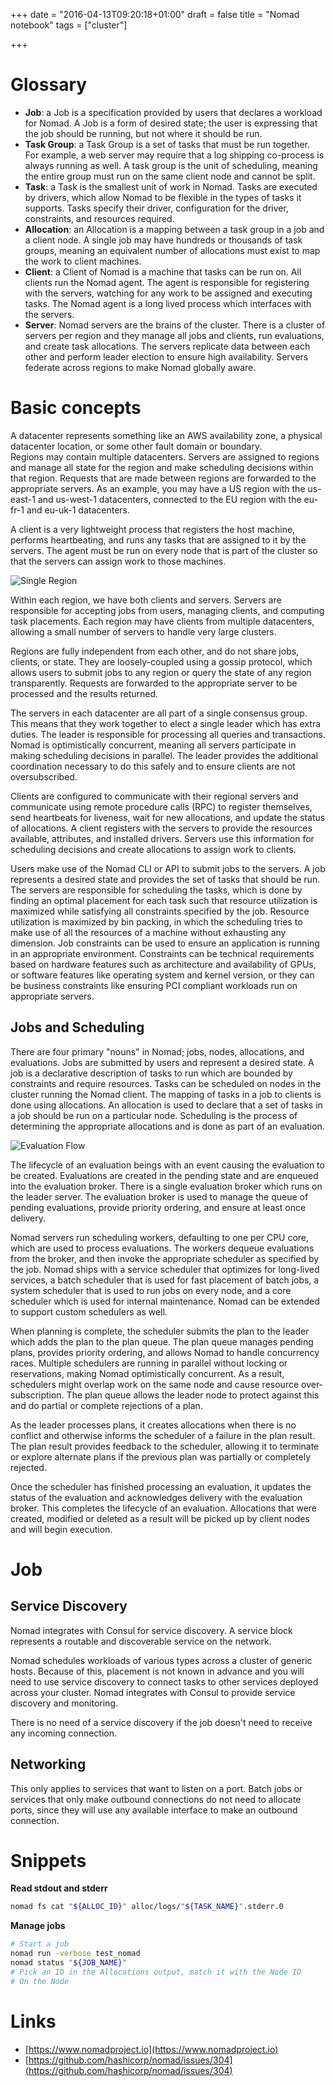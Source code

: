 +++
date = "2016-04-13T09:20:18+01:00"
draft = false
title = "Nomad notebook"
tags = ["cluster"]

+++

# Glossary
 - **Job**: a Job is a specification provided by users that declares a workload for Nomad. A Job is a form of desired state; the user is expressing that the job should be running, but not where it should be run.
 - **Task Group**: a Task Group is a set of tasks that must be run together. For example, a web server may require that a log shipping co-process is always running as well. A task group is the unit of scheduling, meaning the entire group must run on the same client node and cannot be split.
 - **Task**: a Task is the smallest unit of work in Nomad. Tasks are executed by drivers, which allow Nomad to be flexible in the types of tasks it supports. Tasks specify their driver, configuration for the driver, constraints, and resources required.
 - **Allocation**: an Allocation is a mapping between a task group in a job and a client node. A single job may have hundreds or thousands of task groups, meaning an equivalent number of allocations must exist to map the work to client machines.
 - **Client**: a Client of Nomad is a machine that tasks can be run on. All clients run the Nomad agent. The agent is responsible for registering with the servers, watching for any work to be assigned and executing tasks. The Nomad agent is a long lived process which interfaces with the servers.
 - **Server**: Nomad servers are the brains of the cluster. There is a cluster of servers per region and they manage all jobs and clients, run evaluations, and create task allocations. The servers replicate data between each other and perform leader election to ensure high availability. Servers federate across regions to make Nomad globally aware.

# Basic concepts
A datacenter represents something like an AWS availability zone, a physical datacenter location, or some other fault domain or boundary.  
Regions may contain multiple datacenters. Servers are assigned to regions and manage all state for the region and make scheduling decisions within that region. Requests that are made between regions are forwarded to the appropriate servers. As an example, you may have a US region with the us-east-1 and us-west-1 datacenters, connected to the EU region with the eu-fr-1 and eu-uk-1 datacenters.  

A client is a very lightweight process that registers the host machine, performs heartbeating, and runs any tasks that are assigned to it by the servers. The agent must be run on every node that is part of the cluster so that the servers can assign work to those machines.  

![Single Region](https://www.nomadproject.io/assets/images/nomad-architecture-region-a5b20915.png)

Within each region, we have both clients and servers. Servers are responsible for accepting jobs from users, managing clients, and computing task placements. Each region may have clients from multiple datacenters, allowing a small number of servers to handle very large clusters.  

Regions are fully independent from each other, and do not share jobs, clients, or state. They are loosely-coupled using a gossip protocol, which allows users to submit jobs to any region or query the state of any region transparently. Requests are forwarded to the appropriate server to be processed and the results returned.  

The servers in each datacenter are all part of a single consensus group. This means that they work together to elect a single leader which has extra duties. The leader is responsible for processing all queries and transactions. Nomad is optimistically concurrent, meaning all servers participate in making scheduling decisions in parallel. The leader provides the additional coordination necessary to do this safely and to ensure clients are not oversubscribed.  

Clients are configured to communicate with their regional servers and communicate using remote procedure calls (RPC) to register themselves, send heartbeats for liveness, wait for new allocations, and update the status of allocations. A client registers with the servers to provide the resources available, attributes, and installed drivers. Servers use this information for scheduling decisions and create allocations to assign work to clients.  

Users make use of the Nomad CLI or API to submit jobs to the servers. A job represents a desired state and provides the set of tasks that should be run. The servers are responsible for scheduling the tasks, which is done by finding an optimal placement for each task such that resource utilization is maximized while satisfying all constraints specified by the job. Resource utilization is maximized by bin packing, in which the scheduling tries to make use of all the resources of a machine without exhausting any dimension. Job constraints can be used to ensure an application is running in an appropriate environment. Constraints can be technical requirements based on hardware features such as architecture and availability of GPUs, or software features like operating system and kernel version, or they can be business constraints like ensuring PCI compliant workloads run on appropriate servers.

## Jobs and Scheduling
There are four primary "nouns" in Nomad; jobs, nodes, allocations, and evaluations. Jobs are submitted by users and represent a desired state. A job is a declarative description of tasks to run which are bounded by constraints and require resources. Tasks can be scheduled on nodes in the cluster running the Nomad client. The mapping of tasks in a job to clients is done using allocations. An allocation is used to declare that a set of tasks in a job should be run on a particular node. Scheduling is the process of determining the appropriate allocations and is done as part of an evaluation.  

![Evaluation Flow](https://www.nomadproject.io/assets/images/nomad-evaluation-flow-7629d361.png)

The lifecycle of an evaluation beings with an event causing the evaluation to be created. Evaluations are created in the pending state and are enqueued into the evaluation broker. There is a single evaluation broker which runs on the leader server. The evaluation broker is used to manage the queue of pending evaluations, provide priority ordering, and ensure at least once delivery.  

Nomad servers run scheduling workers, defaulting to one per CPU core, which are used to process evaluations. The workers dequeue evaluations from the broker, and then invoke the appropriate scheduler as specified by the job. Nomad ships with a service scheduler that optimizes for long-lived services, a batch scheduler that is used for fast placement of batch jobs, a system scheduler that is used to run jobs on every node, and a core scheduler which is used for internal maintenance. Nomad can be extended to support custom schedulers as well.  

When planning is complete, the scheduler submits the plan to the leader which adds the plan to the plan queue. The plan queue manages pending plans, provides priority ordering, and allows Nomad to handle concurrency races. Multiple schedulers are running in parallel without locking or reservations, making Nomad optimistically concurrent. As a result, schedulers might overlap work on the same node and cause resource over-subscription. The plan queue allows the leader node to protect against this and do partial or complete rejections of a plan.  

As the leader processes plans, it creates allocations when there is no conflict and otherwise informs the scheduler of a failure in the plan result. The plan result provides feedback to the scheduler, allowing it to terminate or explore alternate plans if the previous plan was partially or completely rejected.  

Once the scheduler has finished processing an evaluation, it updates the status of the evaluation and acknowledges delivery with the evaluation broker. This completes the lifecycle of an evaluation. Allocations that were created, modified or deleted as a result will be picked up by client nodes and will begin execution.  

# Job
## Service Discovery
Nomad integrates with Consul for service discovery. A service block represents a routable and discoverable service on the network.  

Nomad schedules workloads of various types across a cluster of generic hosts. Because of this, placement is not known in advance and you will need to use service discovery to connect tasks to other services deployed across your cluster. Nomad integrates with Consul to provide service discovery and monitoring.

There is no need of a service discovery if the job doesn't need to receive any incoming connection.

## Networking
This only applies to services that want to listen on a port. Batch jobs or services that only make outbound connections do not need to allocate ports, since they will use any available interface to make an outbound connection.

# Snippets
**Read stdout and stderr**
```bash
nomad fs cat "${ALLOC_ID}" alloc/logs/"${TASK_NAME}".stderr.0
```

**Manage jobs**
```bash
# Start a job
nomad run -verbose test_nomad
nomad status "${JOB_NAME}"
# Pick an ID in the Allocations output, match it with the Node ID
# On the Node
```



# Links
- [https://www.nomadproject.io](https://www.nomadproject.io)
- [https://github.com/hashicorp/nomad/issues/304](https://github.com/hashicorp/nomad/issues/304)
